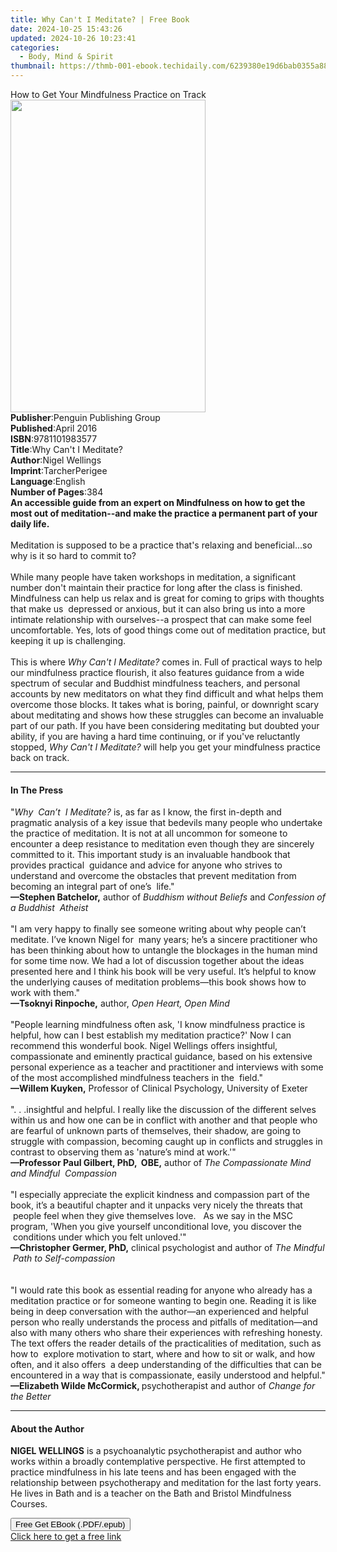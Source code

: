 ```yaml
---
title: Why Can't I Meditate? | Free Book
date: 2024-10-25 15:43:26
updated: 2024-10-26 10:23:41
categories:
  - Body, Mind & Spirit
thumbnail: https://thmb-001-ebook.techidaily.com/6239380e19d6bab0355a88968080d4567e3e224e55e7404981387275a860260a.jpg
---
```

<main id="book-container">
  <div class="flex flex-col">
    <div class="book-brief flex-1 py-6 px-4 sm:p-6 md:py-10 md:px-8">
      <!-- brief-->
      <div class="book-brief-main">
        How to Get Your Mindfulness Practice on Track
      </div>
    </div>
    <div
      class="book-meta-info flex-1 grid gap-4 col-start-1 col-end-3 row-start-1 sm:mb-6 sm:grid-cols-4 lg:gap-6 lg:col-start-2 lg:row-end-6 lg:row-span-6 lg:mb-0"
    >
      <div
        class="book-meta-info-left place-content-center mt-4 p-4 text-sm leading-6 col-start-2 col-span-2 dark:text-slate-400"
      >
        <img
          class="w-full h-500 object-cover rounded-lg sm:h-255 sm:col-span-2 lg:col-span-full"
          src="https://img-001-ebook.techidaily.com/23b8ba7eb71dd6939589eb79f974c464d331bff70b84df29a48f019bb280f964.jpg"
          alt=""
          width="312"
          height="500"
        />
      </div>
      <div
        class="book-meta-info-right mt-2 col-start-1 row-start-2 col-span-3 self-center"
      >
        <!-- meta data  -->
        <div class="flex flex-col px-4 md:px-8">
          <div class="flex-1">
            <strong>Publisher</strong>:<span class="px-2"
              >Penguin Publishing Group</span
            >
          </div>
          <div class="flex-1">
            <strong>Published</strong>:<span class="px-2">April 2016</span>
          </div>
          <div class="flex-1">
            <strong>ISBN</strong>:<span class="px-2">9781101983577</span>
          </div>
          <div class="flex-1">
            <strong>Title</strong>:<span class="px-2"
              >Why Can&#39;t I Meditate?</span
            >
          </div>
          <div class="flex-1">
            <strong>Author</strong>:<span class="px-2">Nigel Wellings</span>
          </div>
          <div class="flex-1">
            <strong>Imprint</strong>:<span class="px-2">TarcherPerigee</span>
          </div>
          <div class="flex-1">
            <strong>Language</strong>:<span class="px-2">English</span>
          </div>
          <div class="flex-1">
            <strong>Number of Pages</strong>:<span class="px-2">384</span>
          </div>
        </div>
      </div>
    </div>
    <div class="book-description flex-1 py-6 px-4 sm:p-6 md:py-10 md:px-8">
      <div class="book-description-main">
        <div accordion-content="" id="description">
          <b
            >An accessible guide from an expert on Mindfulness on how to get the
            most out of meditation--and make the practice a permanent part of
            your daily life.</b
          ><br /><br />Meditation is supposed to be a practice that's relaxing
          and beneficial...so why is it so hard to commit to?<br /><br />
          While many people have taken workshops in meditation, a significant
          number don't maintain their practice for long after the class is
          finished. Mindfulness can help us relax and is great for coming to
          grips with thoughts that make us&nbsp; depressed or anxious, but it
          can also bring us into a more intimate relationship with ourselves--a
          prospect that can make some feel uncomfortable. Yes, lots of good
          things come out of meditation practice, but keeping it up is
          challenging. <br /><br />
          This is where <i>Why Can't I Meditate?</i> comes in. Full of practical
          ways to help our mindfulness practice flourish, it also features
          guidance from a wide spectrum of secular and Buddhist mindfulness
          teachers, and personal accounts by new meditators on what they find
          difficult and what helps them overcome those blocks. It takes what is
          boring, painful, or downright scary about meditating and shows how
          these struggles can become an invaluable part of our path. If you have
          been considering meditating but doubted your ability, if you are
          having a hard time continuing, or if you've reluctantly stopped,
          <i>Why Can't I Meditate?</i> will help you get your mindfulness
          practice back on track.
        </div>
        <div class="accordion-fader"></div>
      </div>
    </div>
    <div class="book-excerpts flex-1 py-6 px-4 sm:p-6 md:py-10 md:px-8">
      <!-- excerpts-->
      <div class="book-excerpts-main">
        <hr />
        <h4 class="placeholder placeholder-heading">
          <span>In The Press</span>
        </h4>
        <p>
          "<i>Why &nbsp;Can’t &nbsp;I Meditate? </i>is, as far as I know, the
          first in-depth and pragmatic analysis of a key issue that bedevils
          many people who undertake the practice of meditation. It is not at all
          uncommon for someone to encounter a deep resistance to meditation even
          though they are sincerely committed to it. This important study is an
          invaluable handbook that provides practical &nbsp;guidance and advice
          for anyone who strives to understand and overcome the obstacles that
          prevent meditation from becoming an integral part of one’s
          &nbsp;life."<br /><b>—Stephen Batchelor,</b> author of
          <i>Buddhism without Beliefs&nbsp;</i>and
          <i>Confession of a Buddhist &nbsp;Atheist</i><br /><br />"I am very
          happy to finally see someone writing about why people can’t meditate.
          I’ve known Nigel for &nbsp;many years; he’s a sincere practitioner who
          has been thinking about how to untangle the blockages in the human
          mind for some time now. We had a lot of discussion together about the
          ideas presented here and I think his book will be very useful. It’s
          helpful to know the underlying causes of meditation problems—this book
          shows how to work with them."<br /><b>—Tsoknyi Rinpoche,</b> author,
          <i>Open Heart, Open Mind</i><br /><br />"People learning mindfulness
          often ask, 'I know mindfulness practice is helpful, how can I best
          establish my meditation practice?' Now I can recommend this wonderful
          book. Nigel Wellings offers insightful, compassionate and eminently
          practical guidance, based on his extensive personal experience as a
          teacher and practitioner and interviews with some of the most
          accomplished mindfulness teachers in the &nbsp;field."<br /><b
            >—Willem Kuyken,</b
          >
          Professor of Clinical Psychology, University of Exeter<br /><br />". .
          .insightful and helpful. I really like the discussion of the different
          selves within us and how one can be in conflict with another and that
          people who are fearful of unknown parts of themselves, their shadow,
          are going to struggle with compassion, becoming caught up in conflicts
          and struggles in contrast to observing them as 'nature’s mind at
          work.'"<br /><b>—Professor Paul Gilbert, PhD, &nbsp;OBE,</b> author
          of&nbsp;<i>The Compassionate Mind and Mindful &nbsp;Compassion</i
          ><br /><br />"I especially appreciate the explicit kindness and
          compassion part of the book, it’s a beautiful chapter and it unpacks
          very nicely the threats that &nbsp;people feel when they give
          themselves love.&nbsp; &nbsp;As we say in the MSC program, 'When you
          give yourself unconditional love, you discover the &nbsp;conditions
          under which you felt unloved.'"<br /><b>—Christopher Germer, PhD,</b
          >&nbsp;clinical psychologist and author of
          <i>The Mindful &nbsp;Path to Self-compassion</i><br /><br />
          <br />"I would rate this book as essential reading for anyone who
          already has a meditation practice or for someone wanting to begin one.
          Reading it is like being in deep conversation with the author—an
          experienced and helpful person who really understands the process and
          pitfalls of meditation—and also with many others who share their
          experiences with refreshing honesty. The text offers the reader
          details of the practicalities of meditation, such as how to
          &nbsp;explore motivation to start, where and how to sit or walk, and
          how often, and it also offers &nbsp;a deep understanding of the
          difficulties that can be encountered in a way that is compassionate,
          easily understood and helpful."<br /><b
            >—Elizabeth Wilde McCormick, </b
          >psychotherapist and author of <i>Change for the Better</i>
        </p>
      </div>
    </div>
    <div class="book-about-author flex-1 py-6 px-4 sm:p-6 md:py-10 md:px-8">
      <!-- about author-->
      <div class="book-main-author-main">
        <hr />
        <h4 class="placeholder placeholder-heading">
          <span>About the Author</span>
        </h4>
        <p>
          <b>NIGEL WELLINGS</b> is a psychoanalytic psychotherapist and author
          who works within a broadly contemplative perspective. He first
          attempted to practice mindfulness in his late teens and has been
          engaged with the relationship between psychotherapy and meditation for
          the last forty years. He lives in Bath and is a teacher on the Bath
          and Bristol Mindfulness Courses.
        </p>
      </div>
    </div>
    <div class="book-free-get flex-1 py-6 px-4 sm:p-6 md:py-10 md:px-8">
      <button
        id="btn-free-get"
        class="bg-blue-500 hover:bg-blue-700 text-white font-bold py-2 px-4 rounded"
      >
        Free Get EBook (.PDF/.epub)
      </button>
      <div id="countdown-display" class="px-2 text-lg mt-2"></div>
      <a
        id="free-link"
        class="hidden bg-blue-500 hover:bg-blue-700 text-white font-bold py-2 px-4 rounded"
        href="https://www.ebooks.com/en-us/book/2473469/why-can-t-i-meditate/nigel-wellings/"
        target="_blank"
        >Click here to get a free link</a
      >
    </div>
    <script>
      let countdownTime = 0;
      let countdownInterval = null;
      document
        .getElementById('btn-free-get')
        .addEventListener('click', startCountdown);
      function startCountdown() {
        countdownTime = new Date().getTime() + 60000 * 3;
        countdownInterval = setInterval(updateCountdown, 1000);
        document.getElementById('btn-free-get').disabled = true;
        document
          .getElementById('btn-free-get')
          .classList.add('bg-gray-500', 'cursor-not-allowed');
      }
      function updateCountdown() {
        let currentTime = new Date().getTime();
        let timeLeft = countdownTime - currentTime;
        let secondsLeft = Math.floor(timeLeft / 1000);
        document.getElementById('countdown-display').innerHTML =
          `Remaining time: ${secondsLeft} seconds.`;
        if (secondsLeft <= 0) {
          clearInterval(countdownInterval);
          document.getElementById('btn-free-get').classList.add('hidden');
          document.getElementById('free-link').classList.remove('hidden');
          document.getElementById('countdown-display').innerHTML = '';
        }
      }
    </script>
  </div>
</main>
